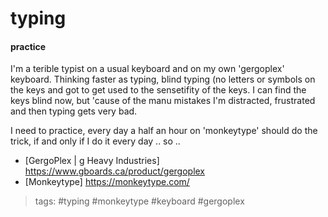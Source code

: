 # typing

#### practice
I'm a terible typist on a usual keyboard and on my own 'gergoplex' keyboard.
Thinking faster as typing, blind typing (no letters or symbols on the keys and
got to get used to the sensetifity of the keys. I can find the keys blind now,
but 'cause of the manu mistakes I'm distracted, frustrated and then typing gets
very bad.

I need to practice, every day a half an hour on 'monkeytype' should do the
trick, if and only if I do it every day .. so ..

* [GergoPlex \| g Heavy Industries] <https://www.gboards.ca/product/gergoplex>
* [Monkeytype] <https://monkeytype.com/>

> tags: #typing #monkeytype #keyboard #gergoplex
